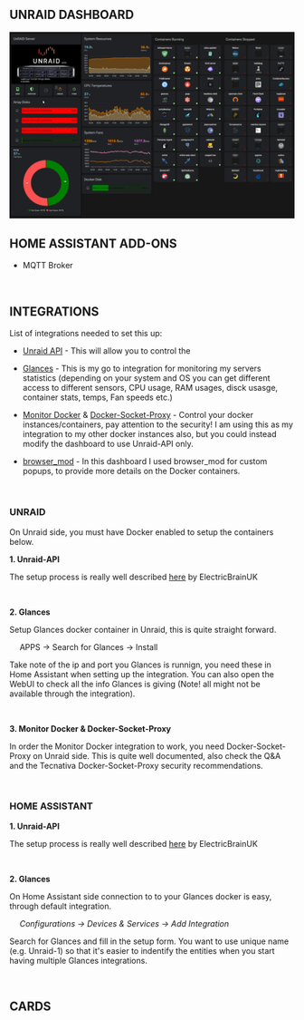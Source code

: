 ## UNRAID DASHBOARD

![Unraid Overview](/dashboards/unraid/img/HA-Unraid-dashboard-overview.png)

## HOME ASSISTANT ADD-ONS

* MQTT Broker

&nbsp;

## INTEGRATIONS

List of integrations needed to set this up:

* [Unraid API](https://github.com/ElectricBrainUK/UnraidAPI) - This will allow you to control the 

* [Glances](https://github.com/nicolargo/glances) - This is my go to integration for monitoring my servers statistics (depending on your system and OS you can get different access to different sensors, CPU usage, RAM usages, disck usasge, container stats, temps, Fan speeds etc.)

* [Monitor Docker](https://github.com/ualex73/monitor_docker) & [Docker-Socket-Proxy](https://github.com/Tecnativa/docker-socket-proxy) - Control your docker instances/containers, pay attention to the security! I am using this as my integration to my other docker instances also, but you could instead modify the dashboard to use Unraid-API only.

* [browser_mod](https://github.com/thomasloven/hass-browser_mod) - In this dashboard I used browser_mod for custom popups, to provide more details on the Docker containers.

&nbsp;

### UNRAID

On Unraid side, you must have Docker enabled to setup the containers below.

**1. Unraid-API**

The setup process is really well described [here](https://github.com/ElectricBrainUK/UnraidAPI) by ElectricBrainUK

&nbsp;

**2. Glances**

Setup Glances docker container in Unraid, this is quite straight forward.

&ensp;&ensp; APPS -> Search for Glances -> Install

Take note of the ip and port you Glances is runnign, you need these in Home Assistant when setting up the integration. You can also open the WebUI to check all the info Glances is giving (Note! all might not be available through the integration).

&nbsp;

**3. Monitor Docker & Docker-Socket-Proxy**

In order the Monitor Docker integration to work, you need Docker-Socket-Proxy on Unraid side. This is quite well documented, also check the Q&A and the Tecnativa Docker-Socket-Proxy security recommendations.

&nbsp;

### HOME ASSISTANT

**1. Unraid-API**

The setup process is really well described [here](https://github.com/ElectricBrainUK/UnraidAPI) by ElectricBrainUK

&nbsp;

**2. Glances**

On Home Assistant side connection to to your Glances docker is easy, through default integration.

&ensp;&ensp; *Configurations -> Devices & Services -> Add Integration*

Search for Glances and fill in the setup form. You want to use unique name (e.g. Unraid-1) so that it's easier to indentify the entities when you start having multiple Glances integrations.

&nbsp;

## CARDS
